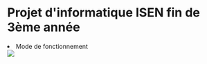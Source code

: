 <h1>Projet d'informatique ISEN fin de 3ème année</h1>
<p>
 

<li href='#TEST'> Mode de fonctionnement  </li>

<div class="TEST">
<img src='https://h3z6m7w4.rocketcdn.me/wp-content/uploads/2020/06/Scrum-process-schema-FR-small.png'>
</div>
</p>






